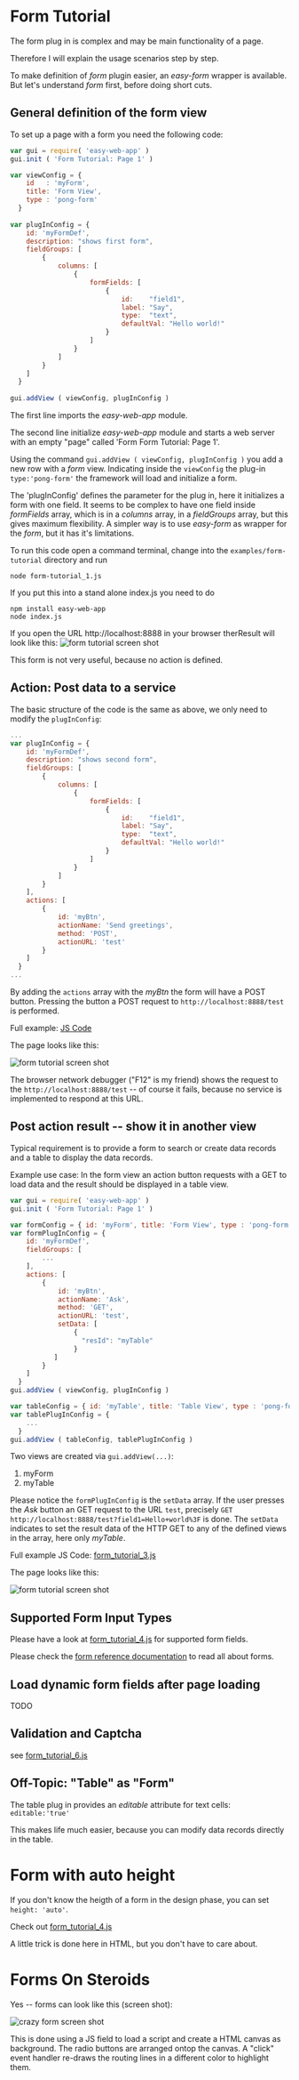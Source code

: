 # Form Tutorial
The form plug in is complex and may be main functionality of a page. 

Therefore I will explain the usage scenarios step by step.

To make definition of _form_ plugin easier, an _easy-form_ wrapper is available. 
But let's understand _form_ first, before doing short cuts.

## General definition of the form view 
To set up a page with a form you need the following code:

```javascript
var gui = require( 'easy-web-app' )   
gui.init ( 'Form Tutorial: Page 1' )

var viewConfig = {
    id   : 'myForm',
    title: 'Form View',
    type : 'pong-form'    
  }
  
var plugInConfig = {
    id: 'myFormDef',
    description: "shows first form",
    fieldGroups: [
        {
            columns: [
                {
                    formFields: [
                        {
                            id:    "field1",
                            label: "Say",
                            type:  "text",
                            defaultVal: "Hello world!"
                        }
                    ]
                }
            ]
        }
    ]
  }
  
gui.addView ( viewConfig, plugInConfig ) 
```
The first line imports the _easy-web-app_ module.

The second line initialize _easy-web-app_ module and 
starts a web server with an empty "page" called 'Form Form Tutorial: Page 1'.

Using the command `gui.addView ( viewConfig, plugInConfig )`  you add a new row
with a _form_ view. Indicating inside the `viewConfig` the plug-in 
`type:'pong-form'` the framework will load and initialize a form.  

The 'plugInConfig' defines the parameter for the plug in, here it initializes 
a form with one field. It seems to be complex to have one field inside 
_formFields_ array, which is in a _columns_ array, in a _fieldGroups_ array, 
but this gives maximum flexibility. A simpler way is to use _easy-form_ as 
wrapper for the _form_, but it has it's limitations.

To run this code open a command terminal, change into 
the `examples/form-tutorial` directory and run

    node form-tutorial_1.js

If you put this into a stand alone index.js you need to do

    npm install easy-web-app
    node index.js

If you open the URL http://localhost:8888 in your browser therResult will look
like this:
![form tutorial screen shot](https://raw.githubusercontent.com/ma-ha/easy-web-app/master/examples/form-tutorial/form_tutorial_1.png) 

This form is not very useful, because no action is defined. 

## Action: Post data to a service 
The basic structure of the code is the same as above, we only need to modify 
the `plugInConfig`:

```javascript
...
var plugInConfig = {
    id: 'myFormDef',
    description: "shows second form",
    fieldGroups: [
        {
            columns: [
                {
                    formFields: [
                        {
                            id:    "field1",
                            label: "Say",
                            type:  "text",
                            defaultVal: "Hello world!"
                        }
                    ]
                }
            ]
        }
    ],
    actions: [
        {
            id: 'myBtn',
            actionName: 'Send greetings',
            method: 'POST',
            actionURL: 'test'
        }
    ]
  }
...
```

By adding the `actions` array with the _myBtn_ the form will have a POST button. 
Pressing the button a POST request to `http://localhost:8888/test` is performed. 

Full example: [JS Code](https://github.com/ma-ha/easy-web-app/blob/master/examples/form-tutorial/form_tutorial_2.js)

The page looks like this:

![form tutorial screen shot](https://raw.githubusercontent.com/ma-ha/easy-web-app/master/examples/form-tutorial/form_tutorial_2.png) 
 
The browser network debugger ("F12" is my friend) shows the request to 
the `http://localhost:8888/test` -- of course it fails, because no service 
is implemented to respond at this URL.

## Post action result -- show it in another view
Typical requirement is to provide a form to search or create data records 
and a table to display the data records.

Example use case: In the form view an action button requests with a GET to load 
data and the result should be displayed in a table view.

```javascript
var gui = require( 'easy-web-app' )   
gui.init ( 'Form Tutorial: Page 1' )

var formConfig = { id: 'myForm', title: 'Form View', type : 'pong-form' }
var formPlugInConfig = { 
    id: 'myFormDef',
    fieldGroups: [
		...
    ],
    actions: [
        {
            id: 'myBtn',
            actionName: 'Ask',
            method: 'GET',
            actionURL: 'test',
            setData: [
                { 
                  "resId": "myTable"
                }
           ]
        }
    ]
  }
gui.addView ( viewConfig, plugInConfig ) 

var tableConfig = { id: 'myTable', title: 'Table View', type : 'pong-form' }
var tablePlugInConfig = { 
	...
  }
gui.addView ( tableConfig, tablePlugInConfig ) 
```

Two views are created via `gui.addView(...)`:

1. myForm
2. myTable

Please notice the `formPlugInConfig` is the `setData` array. 
If the user presses the _Ask_ button an GET request to the URL `test`,
precisely `GET http://localhost:8888/test?field1=Hello+world%3F` is done.
The `setData` indicates to set the result data of the HTTP GET to any of the 
defined views in the array, here only _myTable_. 

Full example JS Code: [form_tutorial_3.js](https://github.com/ma-ha/easy-web-app/blob/master/examples/form-tutorial/form_tutorial_3.js)

The page looks like this:

![form tutorial screen shot](https://raw.githubusercontent.com/ma-ha/easy-web-app/master/examples/form-tutorial/form_tutorial_3.png) 


## Supported Form Input Types

Please have a look at [form_tutorial_4.js](https://github.com/ma-ha/easy-web-app/blob/master/examples/form-tutorial/form_tutorial_3.js)
for supported form fields.

Please check the [form reference documentation](https://github.com/ma-ha/rest-web-ui/tree/master/html/modules/pong-form)
to read all about forms.

## Load dynamic form fields after page loading
TODO

## Validation and Captcha
see [form_tutorial_6.js](https://github.com/ma-ha/easy-web-app/blob/master/examples/form-tutorial/form_tutorial_6.js)

## Off-Topic: "Table" as "Form"
The table plug in provides an _editable_ attribute for text cells: 
`editable:'true'` 

This makes life much easier, because you can modify data records directly in 
the table. 

# Form with auto height

If you don't know the heigth of a form in the design phase, you can set `height: 'auto'`.

Check out 
[form_tutorial_4.js](https://github.com/ma-ha/easy-web-app/blob/master/examples/form-tutorial/form_tutorial_4.js)

A little trick is done here in HTML, but you don't have to care about.

# Forms On Steroids

Yes -- forms can look like this (screen shot):
 
![crazy form screen shot](https://raw.githubusercontent.com/ma-ha/easy-web-app/master/examples/form-tutorial/crazyform.png) 

This is done using a JS field to load a script and create a HTML canvas as background.
The radio buttons are arranged ontop the canvas. 
A "click" event handler re-draws the routing lines in a different color to highlight them.